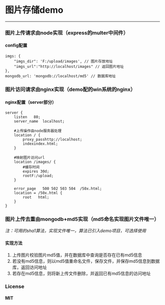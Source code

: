 # 图片存储demo

----------

### 图片上传请求由node实现（express的multer中间件）
#### config配置

    imgs: {
    	"imgs_dir": 'F:/upload/images', // 图片存放地址
    	"imgs_url":"http://localhost/images" // 返回图片地址
    },
    mongodb_url: 'mongodb://localhost/md5' // 数据库地址

### 图片访问请求由nginx实现（demo配的win系统的nginx）
#### nginx配置（server部分）
    server {
    	listen   80;
    	server_name  localhost;   
    
    	#上传操作由node服务器处理
    	location / {
    		proxy_passhttp://localhost;
    		indexindex.html;
    	}
    
    	#映射图片访问url
    	location /images/ {
			#缓存时间
    		expires 30d; 
    		rootF:/upload;
    	}
    
    	error_page   500 502 503 504  /50x.html;
    	location = /50x.html {
    		root   html;
    	}
    }

### 图片上传去重由mongodb+md5实现（md5命名实现图片文件唯一）
*注：可用的sha1算法，实现文件唯一，算法已引入demo项目，可选择使用*
#### 实现方法
1. 上传图片校验图片md5值，并在数据库中查询是否存在已有md5信息
2. 若没有md5信息，则以md5值重命名文件，保存文件，并保存md5信息到数据库，返回访问地址
3. 若存在md5信息，则将新上传文件删除，并返回已有md5信息的访问地址


### License
#### MIT


